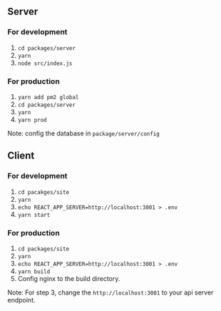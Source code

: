 ## Server

### For development

1. `cd packages/server`
2. `yarn`
3. `node src/index.js`

### For production

1. `yarn add pm2 global`
2. `cd packages/server`
3. `yarn`
4. `yarn prod`

Note: config the database in `package/server/config`

## Client

### For development

1. `cd pacakges/site`
2. `yarn`
3. `echo REACT_APP_SERVER=http://localhost:3001 > .env`
4. `yarn start`

### For production

1. `cd packages/site`
2. `yarn`
3. `echo REACT_APP_SERVER=http://localhost:3001 > .env`
4. `yarn build`
5. Config nginx to the build directory.

Note: For step 3, change the `http://localhost:3001` to your api server endpoint.
